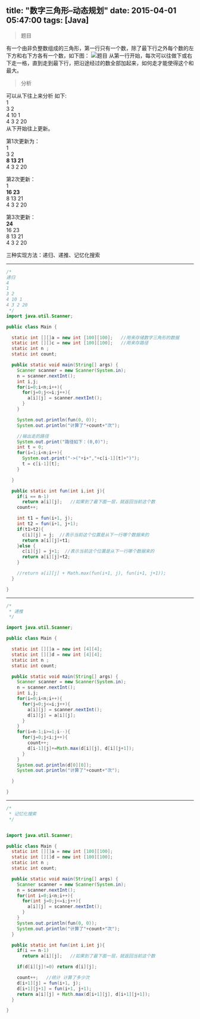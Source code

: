 title: "数字三角形–动态规划"
date: 2015-04-01 05:47:00
tags: [Java]
---
>题目

有一个由非负整数组成的三角形，第一行只有一个数，除了最下行之外每个数的左下方和右下方各有一个数，如下图：
![题目](/upload/image/2015/04/数字三角形.jpg)
从第一行开始，每次可以往做下或右下走一格，直到走到最下行，把沿途经过的数全部加起来，如何走才能使得这个和最大。
>分析

可以从下往上来分析
如下:  
1  
3 2  
4 10 1  
4 3 2 20  
从下开始往上更新。  
  
第1次更新为：  
1  
3 2  
**8 13 21**  
4 3 2 20  
  
第2次更新：  
1  
**16 23**  
8 13 21  
4 3 2 20  
  
第3次更新：  
**24**  
16 23  
8 13 21  
4 3 2 20  
  
  
三种实现方法：递归、递推、记忆化搜索  
    
---
  
```java
/*
递归
4
1
3 2
4 10 1
4 3 2 20
 */
import java.util.Scanner;

public class Main {

  static int [][]a = new int [100][100];   //用来存储数字三角形的数据
  static int [][]c = new int [100][100];   //用来存路径
  static int n ;
  static int count;

  public static void main(String[] args) {
    Scanner scanner = new Scanner(System.in);
    n = scanner.nextInt();
    int i,j;
    for(i=0;i<n;i++){
      for(j=0;j<=i;j++){
        a[i][j] = scanner.nextInt();
      }
    }

    System.out.println(fun(0, 0));
    System.out.println("计算了"+count+"次");

    //输出走的路径
    System.out.print("路径如下：(0,0)");
    int t = 0;
    for(i=1;i<n;i++){
      System.out.print("->("+i+","+c[i-1][t]+")");
      t = c[i-1][t];
    }

  }

  public static int fun(int i,int j){
    if(i == n-1)
      return a[i][j];   //如果到了最下面一层，就返回当前这个数
    count++;

    int t1 = fun(i+1, j);
    int t2 = fun(i+1, j+1);
    if(t1>t2){
      c[i][j] = j;  //表示当前这个位置是从下一行哪个数据来的
      return a[i][j]+t1;
    }else {
      c[i][j] = j+1;  //表示当前这个位置是从下一行哪个数据来的
      return a[i][j]+t2;
    }

    //return a[i][j] + Math.max(fun(i+1, j), fun(i+1, j+1));
  }

}
```
  
---
  
```java
/*
 * 递推
 */

import java.util.Scanner;

public class Main {

  static int [][]a = new int [4][4];
  static int [][]d = new int [4][4];
  static int n ;
  static int count;

  public static void main(String[] args) {
    Scanner scanner = new Scanner(System.in);
    n = scanner.nextInt();
    int i,j;
    for(i=0;i<n;i++){
      for(j=0;j<=i;j++){
        a[i][j] = scanner.nextInt();
        d[i][j] = a[i][j];
      }
    }
    for(i=n-1;i>=1;i--){
      for(j=0;j<i;j++){
        count++;
        d[i-1][j]+=Math.max(d[i][j], d[i][j+1]);
      }
    }
    System.out.println(d[0][0]);
    System.out.println("计算了"+count+"次");

  }

}
```
  
---
  
```java
/*
 * 记忆化搜索
 */


import java.util.Scanner;

public class Main {
  static int [][]a = new int [100][100];
  static int [][]d = new int [100][100];
  static int n ;
  static int count;

  public static void main(String[] args) {
    Scanner scanner = new Scanner(System.in);
    n = scanner.nextInt();
    for(int i=0;i<n;i++){
      for(int j=0;j<=i;j++){
        a[i][j] = scanner.nextInt();
      }
    }
    System.out.println(fun(0, 0));
    System.out.println("计算了"+count+"次");
  }

  public static int fun(int i,int j){
    if(i == n-1)
      return a[i][j];   //如果到了最下面一层，就返回当前这个数

    if(d[i][j]!=0) return d[i][j];

    count++;   //统计 计算了多少次
    d[i+1][j] = fun(i+1, j);
    d[i+1][j+1] = fun(i+1, j+1);
    return a[i][j] + Math.max(d[i+1][j], d[i+1][j+1]);
  }

}
``` 

